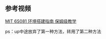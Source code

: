 ## 参考视频

[MIT 6S081 环境搭建指南 保姆级教学](https://www.bilibili.com/video/BV11K4y127Qk?vd_source=dce9bd5bee7797d8fe4d5aa66af95aa1)

ps：up中途放弃了第一种方法，转用了第二种方法